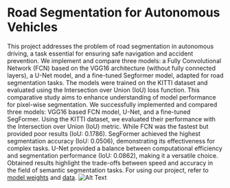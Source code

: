 # Road Segmentation for Autonomous Vehicles 

This project addresses the problem of road segmentation in autonomous driving, a task essential for ensuring safe navigation and accident prevention. We implement and compare three models: a Fully Convolutional Network (FCN) based on the VGG16 architecture (without fully connected layers), a U-Net model, and a fine-tuned Segformer model, adapted for road segmentation tasks. The models were trained on the KITTI dataset and evaluated using the Intersection over Union (IoU) loss function. This comparative study aims to enhance understanding of model performance for pixel-wise segmentation.  We successfully implemented and compared three models: VGG16 based FCN model, U-Net, and a fine-tuned SegFormer. Using the KITTI dataset, we evaluated their performance with the Intersection over Union (IoU) metric. While FCN was the fastest but provided poor results (IoU: 0.1786). SegFormer achieved the highest segmentation accuracy (IoU: 0.0506), demonstrating its effectiveness for complex tasks. U-Net provided a balance between computational efficiency and segmentation performance (IoU: 0.0862), making it a versatile choice. Obtained results highlight the trade-offs between speed and accuracy in the field of semantic segmentation tasks. For using our project, refer to [model weights](https://drive.google.com/file/d/1_PAsV98tOYtH7XZ-VRshg3DeuKxrnowx/view?usp=sharing) and [data](https://drive.google.com/file/d/16KeJF3IMW6-z3GM1DWbDKsgQ72SrT9n3/view?usp=sharing).
![Alt Text](./inference_video.gif)
